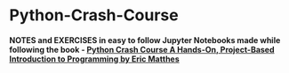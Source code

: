 # Python-Crash-Course
#### NOTES and EXERCISES in easy to follow Jupyter Notebooks made while following the book - [Python Crash Course A Hands-On, Project-Based Introduction to Programming by Eric Matthes](https://ehmatthes.github.io/pcc/)

